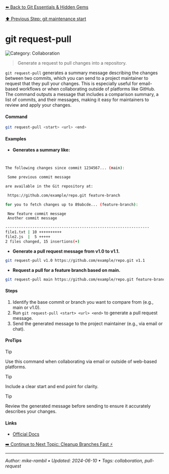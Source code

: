 [⬅️ Back to Git Essentials & Hidden Gems](https://github.com/mike-rambil/Advanced-Git/blob/main/contents/git-essentials-hidden-gems.md)

[⬆️ Previous Step: git maintenance start](https://github.com/mike-rambil/Advanced-Git/blob/main/contents/git-maintenance-start.md)

# git request-pull


![Category: Collaboration](https://img.shields.io/badge/Category-Collaboration-blue)
> Generate a request to pull changes into a repository.

`git request-pull` generates a summary message describing the changes between two commits, which you can send to a project maintainer to request that they pull your changes. This is especially useful for email-based workflows or when collaborating outside of platforms like GitHub. The command outputs a message that includes a comparison summary, a list of commits, and their messages, making it easy for maintainers to review and apply your changes.


#### Command
```sh
git request-pull <start> <url> <end>
```

#### Examples
- **Generates a summary like:** 

 ```sh


The following changes since commit 1234567... (main):

  Some previous commit message

are available in the Git repository at:

  https://github.com/example/repo.git feature-branch

for you to fetch changes up to 89abcde... (feature-branch):

  New feature commit message
  Another commit message

----------------------------------------------------------------
 file1.txt | 10 ++++++++++
 file2.js  |  5 +++++
 2 files changed, 15 insertions(+)
 
 ```
- **Generate a pull request message from v1.0 to v1.1.** 

 ```sh
git request-pull v1.0 https://github.com/example/repo.git v1.1 
 ```
- **Request a pull for a feature branch based on main.** 

 ```sh
git request-pull main https://github.com/example/repo.git feature-branch 
 ```


#### Steps
1. Identify the base commit or branch you want to compare from (e.g., main or v1.0).
2. Run `git request-pull <start> <url> <end>` to generate a pull request message.
3. Send the generated message to the project maintainer (e.g., via email or chat).


#### ProTips
> [!TIP]
> Use this command when collaborating via email or outside of web-based platforms.

> [!TIP]
> Include a clear start and end point for clarity.

> [!TIP]
> Review the generated message before sending to ensure it accurately describes your changes.



#### Links
- [Official Docs](https://git-scm.com/docs/git-request-pull)


[➡️ Continue to Next Topic: Cleanup Branches Fast ⚡](https://github.com/mike-rambil/Advanced-Git/blob/main/contents/cleanup-branches-fast.md)

---

_Author: mike-rambil • Updated: 2024-06-10 • Tags: collaboration, pull-request_
